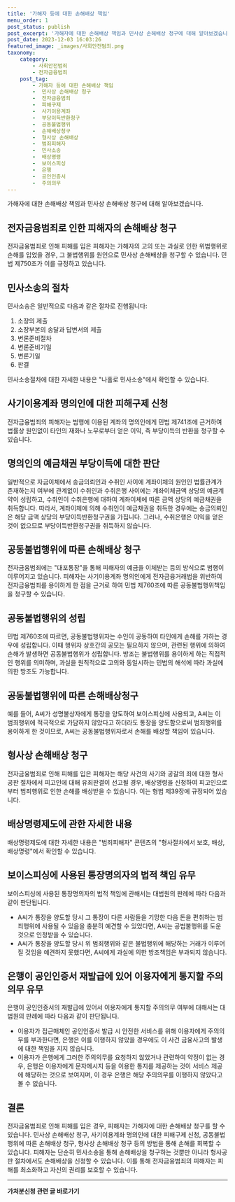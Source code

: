 ```yaml
---
title: '가해자 등에 대한 손해배상 책임'
menu_order: 1
post_status: publish
post_excerpt: '가해자에 대한 손해배상 책임과 민사상 손해배상 청구에 대해 알아보겠습니다.'
post_date: 2023-12-03 16:03:26
featured_image: _images/사회안전범죄.png
taxonomy:
    category:
        - 사회안전범죄
        - 전자금융범죄
    post_tag:
        - 가해자 등에 대한 손해배상 책임
        -  민사상 손해배상 청구
        -  전자금융범죄
        -  피해구제
        -  사기이용계좌
        -  부당이득반환청구
        -  공동불법행위
        -  손해배상청구
        -  형사상 손해배상
        -  범죄피해자
        -  민사소송
        -  배상명령
        -  보이스피싱
        -  은행
        -  공인인증서
        -  주의의무
---
```



가해자에 대한 손해배상 책임과 민사상 손해배상 청구에 대해 알아보겠습니다.

## 전자금융범죄로 인한 피해자의 손해배상 청구

전자금융범죄로 인해 피해를 입은 피해자는 가해자의 고의 또는 과실로 인한 위법행위로 손해를 입었을 경우, 그 불법행위를 원인으로 민사상 손해배상을 청구할 수 있습니다. 민법 제750조가 이를 규정하고 있습니다.

## 민사소송의 절차

민사소송은 일반적으로 다음과 같은 절차로 진행됩니다:
1. 소장의 제출
2. 소장부본의 송달과 답변서의 제출
3. 변론준비절차
4. 변론준비기일
5. 변론기일
6. 판결

민사소송절차에 대한 자세한 내용은 "나홀로 민사소송"에서 확인할 수 있습니다.

## 사기이용계좌 명의인에 대한 피해구제 신청

전자금융범죄의 피해자는 범행에 이용된 계좌의 명의인에게 민법 제741조에 근거하여 법률상 원인없이 타인의 재화나 노무로부터 얻은 이익, 즉 부당이득의 반환을 청구할 수 있습니다.

## 명의인의 예금채권 부당이득에 대한 판단

일반적으로 자금이체에서 송금의뢰인과 수취인 사이에 계좌이체의 원인인 법률관계가 존재하는지 여부에 관계없이 수취인과 수취은행 사이에는 계좌이체금액 상당의 예금계약이 성립하고, 수취인이 수취은행에 대하여 계좌이체에 따른 금액 상당의 예금채권을 취득합니다. 따라서, 계좌이체에 의해 수취인이 예금채권을 취득한 경우에는 송금의뢰인은 해당 금액 상당의 부당이득반환청구권을 가집니다. 그러나, 수취은행은 이익을 얻은 것이 없으므로 부당이득반환청구권을 취득하지 않습니다.

## 공동불법행위에 따른 손해배상 청구

전자금융범죄에는 "대포통장"을 통해 피해자의 예금을 이체받는 등의 방식으로 범행이 이루어지고 있습니다. 피해자는 사기이용계좌 명의인에게 전자금융거래법을 위반하여 전자금융범죄를 용이하게 한 점을 근거로 하여 민법 제760조에 따른 공동불법행위책임을 청구할 수 있습니다.

## 공동불법행위의 성립

민법 제760조에 따르면, 공동불법행위자는 수인이 공동하여 타인에게 손해를 가하는 경우에 성립합니다. 이때 행위자 상호간의 공모는 필요하지 않으며, 관련된 행위에 의하여 손해가 발생하면 공동불법행위가 성립합니다. 방조는 불법행위를 용이하게 하는 직접적인 행위를 의미하며, 과실을 원칙적으로 고의와 동일시하는 민법의 해석에 따라 과실에 의한 방조도 가능합니다.

## 공동불법행위에 따른 손해배상청구

예를 들어, A씨가 성명불상자에게 통장을 양도하여 보이스피싱에 사용되고, A씨는 이 범죄행위에 적극적으로 가담하지 않았다고 하더라도 통장을 양도함으로써 범죄행위를 용이하게 한 것이므로, A씨는 공동불법행위자로서 손해를 배상할 책임이 있습니다.

## 형사상 손해배상 청구

전자금융범죄로 인해 피해를 입은 피해자는 해당 사건의 사기와 공갈의 죄에 대한 형사공판 절차에서 피고인에 대해 유죄판결이 선고될 경우, 배상명령을 신청하여 피고인으로부터 범죄행위로 인한 손해를 배상받을 수 있습니다. 이는 형법 제39장에 규정되어 있습니다.

## 배상명령제도에 관한 자세한 내용

배상명령제도에 대한 자세한 내용은 "범죄피해자" 콘텐츠의 "형사절차에서 보호, 배상, 배상명령"에서 확인할 수 있습니다.

## 보이스피싱에 사용된 통장명의자의 법적 책임 유무

보이스피싱에 사용된 통장명의자의 법적 책임에 관해서는 대법원의 판례에 따라 다음과 같이 판단됩니다.
- A씨가 통장을 양도할 당시 그 통장이 다른 사람들을 기망한 다음 돈을 편취하는 범죄행위에 사용될 수 있음을 충분히 예견할 수 있었다면, A씨는 공법불행위를 도운 것으로 인정받을 수 있습니다.
- A씨가 통장을 양도할 당시 위 범죄행위와 같은 불법행위에 해당하는 거래가 이루어질 것임을 예견하지 못했다면, A씨에게 과실에 의한 방조책임은 부과되지 않습니다.

## 은행이 공인인증서 재발급에 있어 이용자에게 통지할 주의의무 유무

은행이 공인인증서의 재발급에 있어서 이용자에게 통지할 주의의무 여부에 대해서는 대법원의 판례에 따라 다음과 같이 판단됩니다.
- 이용자가 접근매체인 공인인증서 발급 시 안전한 서비스를 위해 이용자에게 주의의무를 부과한다면, 은행은 이를 이행하지 않았을 경우에도 이 사건 금융사고의 발생에 대한 책임을 지지 않습니다.
- 이용자가 은행에게 그러한 주의의무를 요청하지 않았거나 관련하여 약정이 없는 경우, 은행은 이용자에게 문자메시지 등을 이용한 통지를 제공하는 것이 서비스 제공에 해당하는 것으로 보여지며, 이 경우 은행은 해당 주의의무를 이행하지 않았다고 볼 수 없습니다.

## 결론

전자금융범죄로 인해 피해를 입은 경우, 피해자는 가해자에 대한 손해배상 청구를 할 수 있습니다. 민사상 손해배상 청구, 사기이용계좌 명의인에 대한 피해구제 신청, 공동불법행위에 따른 손해배상 청구, 형사상 손해배상 청구 등의 방법을 통해 손해를 회복할 수 있습니다. 피해자는 단순히 민사소송을 통해 손해배상을 청구하는 것뿐만 아니라 형사공판 절차에서도 손해배상을 신청할 수 있습니다. 이를 통해 전자금융범죄의 피해자는 피해를 최소화하고 자신의 권리를 보호할 수 있습니다.
<!-- wp:separator -->
<hr class="wp-block-separator has-alpha-channel-opacity"/>
<!-- /wp:separator -->

<!-- wp:group {"backgroundColor":"base","layout":{"type":"constrained"}} -->
<div class="wp-block-group has-base-background-color has-background"><!-- wp:paragraph {"align":"center","fontSize":"medium"} -->
<p class="has-text-align-center has-large-font-size"><strong>가처분신청 관련 글 바로가기</strong></p>
<!-- /wp:paragraph -->


<!-- wp:latest-posts
{"categories":[{"id":14597,"count":19,"description":"","link":"https://uknowlaw.com/category/%ea%b0%80%ec%b2%98%eb%b6%84%ec%8b%a0%ec%b2%ad/","name":"가처분신청","slug":"가처분신청","taxonomy":"category","parent":0,"meta":[],"_links":{"self":[{"href":"https://uknowlaw.com/wp-json/wp/v2/categories/14597"}],"collection":[{"href":"https://uknowlaw.com/wp-json/wp/v2/categories"}],"about":[{"href":"https://uknowlaw.com/wp-json/wp/v2/taxonomies/category"}],"wp:post_type":[{"href":"https://uknowlaw.com/wp-json/wp/v2/posts?categories=14597"}],"curies":[{"name":"wp","href":"https://api.w.org/{rel}","templated":true}]}}],"postsToShow":100,"excerptLength":28,"postLayout":"grid","columns":2,"featuredImageAlign":"left","featuredImageSizeSlug":"large","fontSize":"small"} /--></div>
<!-- /wp:group -->